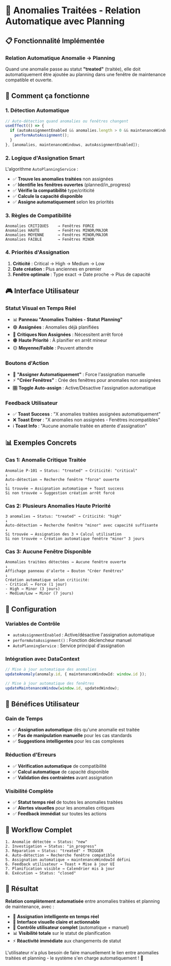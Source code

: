 # 🔄 Anomalies Traitées - Relation Automatique avec Planning

## 📋 Fonctionnalité Implémentée

### **Relation Automatique Anomalie → Planning**

Quand une anomalie passe au statut **"treated"** (traitée), elle doit automatiquement être ajoutée au planning dans une fenêtre de maintenance compatible et ouverte.

## 🎯 Comment ça fonctionne

### 1. **Détection Automatique**
```typescript
// Auto-détection quand anomalies ou fenêtres changent
useEffect(() => {
  if (autoAssignmentEnabled && anomalies.length > 0 && maintenanceWindows.length > 0) {
    performAutoAssignment();
  }
}, [anomalies, maintenanceWindows, autoAssignmentEnabled]);
```

### 2. **Logique d'Assignation Smart**
L'algorithme `AutoPlanningService` :
- ✅ **Trouve les anomalies traitées** non assignées
- ✅ **Identifie les fenêtres ouvertes** (planned/in_progress)
- ✅ **Vérifie la compatibilité** type/criticité
- ✅ **Calcule la capacité disponible**
- ✅ **Assigne automatiquement** selon les priorités

### 3. **Règles de Compatibilité**
```
Anomalies CRITIQUES    → Fenêtres FORCE
Anomalies HAUTE        → Fenêtres MINOR/MAJOR  
Anomalies MOYENNE      → Fenêtres MINOR/MAJOR
Anomalies FAIBLE       → Fenêtres MINOR
```

### 4. **Priorités d'Assignation**
1. **Criticité** : Critical → High → Medium → Low
2. **Date création** : Plus anciennes en premier
3. **Fenêtre optimale** : Type exact → Date proche → Plus de capacité

## 🎮 Interface Utilisateur

### **Statut Visual en Temps Réel**
- 📊 **Panneau "Anomalies Traitées - Statut Planning"**
- 🟢 **Assignées** : Anomalies déjà planifiées
- 🔴 **Critiques Non Assignées** : Nécessitent arrêt forcé
- 🟠 **Haute Priorité** : À planifier en arrêt mineur
- 🟡 **Moyenne/Faible** : Peuvent attendre

### **Boutons d'Action**
- 🔄 **"Assigner Automatiquement"** : Force l'assignation manuelle
- ⚡ **"Créer Fenêtres"** : Crée des fenêtres pour anomalies non assignées
- 🎛️ **Toggle Auto-assign** : Active/Désactive l'assignation automatique

### **Feedback Utilisateur**
- ✅ **Toast Success** : "X anomalies traitées assignées automatiquement"
- ❌ **Toast Error** : "X anomalies non assignées - Fenêtres incompatibles"
- ℹ️ **Toast Info** : "Aucune anomalie traitée en attente d'assignation"

## 📊 Exemples Concrets

### **Cas 1: Anomalie Critique Traitée**
```
Anomalie P-101 → Status: "treated" → Criticité: "critical"
↓
Auto-détection → Recherche fenêtre "force" ouverte
↓
Si trouvée → Assignation automatique + Toast success
Si non trouvée → Suggestion création arrêt forcé
```

### **Cas 2: Plusieurs Anomalies Haute Priorité**
```
3 anomalies → Status: "treated" → Criticité: "high"
↓
Auto-détection → Recherche fenêtre "minor" avec capacité suffisante
↓
Si trouvée → Assignation des 3 + Calcul utilisation
Si non trouvée → Création automatique fenêtre "minor" 3 jours
```

### **Cas 3: Aucune Fenêtre Disponible**
```
Anomalies traitées détectées → Aucune fenêtre ouverte
↓
Affichage panneau d'alerte → Bouton "Créer Fenêtres"
↓
Création automatique selon criticité:
- Critical → Force (1 jour)
- High → Minor (3 jours)  
- Medium/Low → Minor (7 jours)
```

## 🔧 Configuration

### **Variables de Contrôle**
- `autoAssignmentEnabled` : Active/désactive l'assignation automatique
- `performAutoAssignment()` : Fonction déclencheur manuel
- `AutoPlanningService` : Service principal d'assignation

### **Intégration avec DataContext**
```typescript
// Mise à jour automatique des anomalies
updateAnomaly(anomaly.id, { maintenanceWindowId: window.id });

// Mise à jour automatique des fenêtres
updateMaintenanceWindow(window.id, updatedWindow);
```

## 🎯 Bénéfices Utilisateur

### **Gain de Temps**
- ✅ **Assignation automatique** dès qu'une anomalie est traitée
- ✅ **Pas de manipulation manuelle** pour les cas standards
- ✅ **Suggestions intelligentes** pour les cas complexes

### **Réduction d'Erreurs**
- ✅ **Vérification automatique** de compatibilité
- ✅ **Calcul automatique** de capacité disponible
- ✅ **Validation des contraintes** avant assignation

### **Visibilité Complète**
- ✅ **Statut temps réel** de toutes les anomalies traitées
- ✅ **Alertes visuelles** pour les anomalies critiques
- ✅ **Feedback immédiat** sur toutes les actions

## 🔄 Workflow Complet

```
1. Anomalie détectée → Status: "new"
2. Investigation → Status: "in_progress"  
3. Réparation → Status: "treated" ⚡ TRIGGER
4. Auto-détection → Recherche fenêtre compatible
5. Assignation automatique → maintenanceWindowId défini
6. Feedback utilisateur → Toast + Mise à jour UI
7. Planification visible → Calendrier mis à jour
8. Exécution → Status: "closed"
```

## 🎉 Résultat

**Relation complètement automatisée** entre anomalies traitées et planning de maintenance, avec :
- 🚀 **Assignation intelligente en temps réel**
- 🎯 **Interface visuelle claire et actionnable** 
- 🔧 **Contrôle utilisateur complet** (automatique + manuel)
- 📊 **Visibilité totale** sur le statut de planification
- ⚡ **Réactivité immédiate** aux changements de statut

L'utilisateur n'a plus besoin de faire manuellement le lien entre anomalies traitées et planning - le système s'en charge automatiquement ! 🎯
